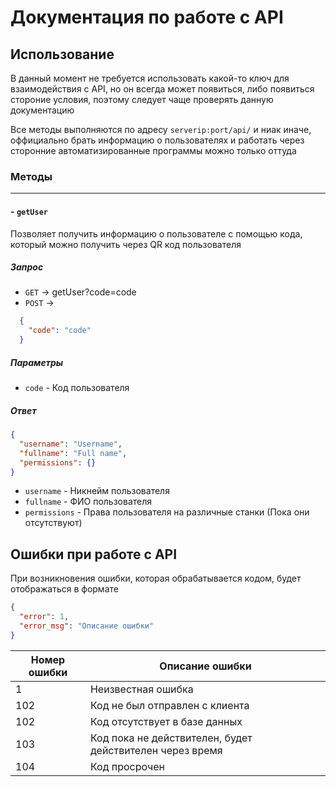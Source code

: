 # Документация по работе с API

## Использование

В данный момент не требуется использовать какой-то ключ для взаимодействия с API, но он всегда может появиться, либо появиться стороние условия, поэтому следует чаще проверять данную документацию

Все методы выполняются по адресу `serverip:port/api/` и ниак иначе, оффициально брать информацию о пользователях и работать через сторонние автоматизированные программы можно только оттуда

### Методы

---------------

#### - `getUser`

  Позволяет получить информацию о пользователе с помощью кода, который можно получить через QR код пользователя

##### Запрос

- `GET` -> getUser?code=code
- `POST` ->

```json
  {
    "code": "code"
  }
  ```

##### Параметры

- `code` - Код пользователя
  
##### Ответ
  
  ```json
  {
    "username": "Username", 
    "fullname": "Full name", 
    "permissions": {}
  }
  ```

- `username`    - Никнейм пользователя
- `fullname`    - ФИО пользователя
- `permissions` - Права пользователя на различные станки (Пока они отсутствуют)

## Ошибки при работе с API

При возникновения ошибки, которая обрабатывается кодом, будет отображаться в формате

```json
{
  "error": 1,
  "error_msg": "Описание ошибки"
}
```

| Номер ошибки | Описание ошибки                |
| ------------ | ------------------------------ |
| 1            | Неизвестная ошибка             |
| 102          | Код не был отправлен с клиента |
| 102          | Код отсутствует в базе данных  |
| 103          | Код пока не действителен, будет действителен через время |
| 104          | Код просрочен                  |
